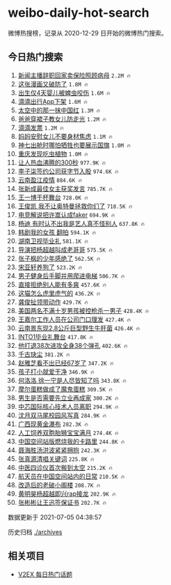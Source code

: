 # weibo-daily-hot-search

微博热搜榜，记录从 2020-12-29 日开始的微博热门搜索。

## 今日热门搜索

<!-- BEGIN -->

1. [新闻主播辞职回家卖保险照顾病母](https://s.weibo.com/weibo?q=%23%E6%96%B0%E9%97%BB%E4%B8%BB%E6%92%AD%E8%BE%9E%E8%81%8C%E5%9B%9E%E5%AE%B6%E5%8D%96%E4%BF%9D%E9%99%A9%E7%85%A7%E9%A1%BE%E7%97%85%E6%AF%8D%23&Refer=top) `2.2M 🔥`
1. [这张漫画又破防了](https://s.weibo.com/weibo?q=%23%E8%BF%99%E5%BC%A0%E6%BC%AB%E7%94%BB%E5%8F%88%E7%A0%B4%E9%98%B2%E4%BA%86%23&Refer=top) `1.8M 🔥`
1. [出生仅4天婴儿被蜱虫咬伤](https://s.weibo.com/weibo?q=%23%E5%87%BA%E7%94%9F%E4%BB%854%E5%A4%A9%E5%A9%B4%E5%84%BF%E8%A2%AB%E8%9C%B1%E8%99%AB%E5%92%AC%E4%BC%A4%23&Refer=top) `1.6M 🔥`
1. [滴滴出行App下架](https://s.weibo.com/weibo?q=%23%E6%BB%B4%E6%BB%B4%E5%87%BA%E8%A1%8CApp%E4%B8%8B%E6%9E%B6%23&Refer=top) `1.6M 🔥`
1. [太空中的那一抹中国红](https://s.weibo.com/weibo?q=%23%E5%A4%AA%E7%A9%BA%E4%B8%AD%E7%9A%84%E9%82%A3%E4%B8%80%E6%8A%B9%E4%B8%AD%E5%9B%BD%E7%BA%A2%23&Refer=top) `1.3M 🔥`
1. [爸爸穿裙子教女儿防走光](https://s.weibo.com/weibo?q=%23%E7%88%B8%E7%88%B8%E7%A9%BF%E8%A3%99%E5%AD%90%E6%95%99%E5%A5%B3%E5%84%BF%E9%98%B2%E8%B5%B0%E5%85%89%23&Refer=top) `1.2M 🔥`
1. [滴滴发票](https://s.weibo.com/weibo?q=%E6%BB%B4%E6%BB%B4%E5%8F%91%E7%A5%A8&Refer=top) `1.2M 🔥`
1. [妈妈安慰女儿不要身材焦虑](https://s.weibo.com/weibo?q=%23%E5%A6%88%E5%A6%88%E5%AE%89%E6%85%B0%E5%A5%B3%E5%84%BF%E4%B8%8D%E8%A6%81%E8%BA%AB%E6%9D%90%E7%84%A6%E8%99%91%23&Refer=top) `1.1M 🔥`
1. [神七出舱时哪怕牺牲也要展示国旗](https://s.weibo.com/weibo?q=%23%E7%A5%9E%E4%B8%83%E5%87%BA%E8%88%B1%E6%97%B6%E5%93%AA%E6%80%95%E7%89%BA%E7%89%B2%E4%B9%9F%E8%A6%81%E5%B1%95%E7%A4%BA%E5%9B%BD%E6%97%97%23&Refer=top) `1.0M 🔥`
1. [重庆发现吃虫植物](https://s.weibo.com/weibo?q=%23%E9%87%8D%E5%BA%86%E5%8F%91%E7%8E%B0%E5%90%83%E8%99%AB%E6%A4%8D%E7%89%A9%23&Refer=top) `1.0M 🔥`
1. [让人热血沸腾的300秒](https://s.weibo.com/weibo?q=%23%E8%AE%A9%E4%BA%BA%E7%83%AD%E8%A1%80%E6%B2%B8%E8%85%BE%E7%9A%84300%E7%A7%92%23&Refer=top) `977.9K 🔥`
1. [李子柒签约公司获字节入股](https://s.weibo.com/weibo?q=%23%E6%9D%8E%E5%AD%90%E6%9F%92%E7%AD%BE%E7%BA%A6%E5%85%AC%E5%8F%B8%E8%8E%B7%E5%AD%97%E8%8A%82%E5%85%A5%E8%82%A1%23&Refer=top) `974.6K 🔥`
1. [云南盈江疫情](https://s.weibo.com/weibo?q=%23%E4%BA%91%E5%8D%97%E7%9B%88%E6%B1%9F%E7%96%AB%E6%83%85%23&Refer=top) `884.6K 🔥`
1. [张新成最佳女主获奖发言](https://s.weibo.com/weibo?q=%23%E5%BC%A0%E6%96%B0%E6%88%90%E6%9C%80%E4%BD%B3%E5%A5%B3%E4%B8%BB%E8%8E%B7%E5%A5%96%E5%8F%91%E8%A8%80%23&Refer=top) `785.7K 🔥`
1. [王一博干杯舞台](https://s.weibo.com/weibo?q=%23%E7%8E%8B%E4%B8%80%E5%8D%9A%E5%B9%B2%E6%9D%AF%E8%88%9E%E5%8F%B0%23&Refer=top) `728.0K 🔥`
1. [王俊凯 我不让奥特曼拯救你们了](https://s.weibo.com/weibo?q=%E7%8E%8B%E4%BF%8A%E5%87%AF%20%E6%88%91%E4%B8%8D%E8%AE%A9%E5%A5%A5%E7%89%B9%E6%9B%BC%E6%8B%AF%E6%95%91%E4%BD%A0%E4%BB%AC%E4%BA%86&Refer=top) `718.5K 🔥`
1. [电竞解说把许嵩认成faker](https://s.weibo.com/weibo?q=%23%E7%94%B5%E7%AB%9E%E8%A7%A3%E8%AF%B4%E6%8A%8A%E8%AE%B8%E5%B5%A9%E8%AE%A4%E6%88%90faker%23&Refer=top) `694.9K 🔥`
1. [杨迪 有时认不出我是艺人真不怪别人](https://s.weibo.com/weibo?q=%E6%9D%A8%E8%BF%AA%20%E6%9C%89%E6%97%B6%E8%AE%A4%E4%B8%8D%E5%87%BA%E6%88%91%E6%98%AF%E8%89%BA%E4%BA%BA%E7%9C%9F%E4%B8%8D%E6%80%AA%E5%88%AB%E4%BA%BA&Refer=top) `637.8K 🔥`
1. [韩剧我的女孩 翻拍](https://s.weibo.com/weibo?q=%E9%9F%A9%E5%89%A7%E6%88%91%E7%9A%84%E5%A5%B3%E5%AD%A9%20%E7%BF%BB%E6%8B%8D&Refer=top) `594.1K 🔥`
1. [湖南卫视毕业礼](https://s.weibo.com/weibo?q=%E6%B9%96%E5%8D%97%E5%8D%AB%E8%A7%86%E6%AF%95%E4%B8%9A%E7%A4%BC&Refer=top) `581.1K 🔥`
1. [导演把杨超越叫成老哥哥](https://s.weibo.com/weibo?q=%23%E5%AF%BC%E6%BC%94%E6%8A%8A%E6%9D%A8%E8%B6%85%E8%B6%8A%E5%8F%AB%E6%88%90%E8%80%81%E5%93%A5%E5%93%A5%23&Refer=top) `575.5K 🔥`
1. [张子枫的少年感绝了](https://s.weibo.com/weibo?q=%23%E5%BC%A0%E5%AD%90%E6%9E%AB%E7%9A%84%E5%B0%91%E5%B9%B4%E6%84%9F%E7%BB%9D%E4%BA%86%23&Refer=top) `562.5K 🔥`
1. [宋亚轩养狗了](https://s.weibo.com/weibo?q=%23%E5%AE%8B%E4%BA%9A%E8%BD%A9%E5%85%BB%E7%8B%97%E4%BA%86%23&Refer=top) `523.2K 🔥`
1. [男子健身后手脚并用爬进电梯](https://s.weibo.com/weibo?q=%23%E7%94%B7%E5%AD%90%E5%81%A5%E8%BA%AB%E5%90%8E%E6%89%8B%E8%84%9A%E5%B9%B6%E7%94%A8%E7%88%AC%E8%BF%9B%E7%94%B5%E6%A2%AF%23&Refer=top) `506.7K 🔥`
1. [直接拒绝别人能有多爽](https://s.weibo.com/weibo?q=%23%E7%9B%B4%E6%8E%A5%E6%8B%92%E7%BB%9D%E5%88%AB%E4%BA%BA%E8%83%BD%E6%9C%89%E5%A4%9A%E7%88%BD%23&Refer=top) `457.6K 🔥`
1. [这猫怎么虎里虎气的](https://s.weibo.com/weibo?q=%23%E8%BF%99%E7%8C%AB%E6%80%8E%E4%B9%88%E8%99%8E%E9%87%8C%E8%99%8E%E6%B0%94%E7%9A%84%23&Refer=top) `436.2K 🔥`
1. [龚俊扯领带动作](https://s.weibo.com/weibo?q=%23%E9%BE%9A%E4%BF%8A%E6%89%AF%E9%A2%86%E5%B8%A6%E5%8A%A8%E4%BD%9C%23&Refer=top) `429.7K 🔥`
1. [美国两名不满十岁男孩被控枪杀一男子](https://s.weibo.com/weibo?q=%23%E7%BE%8E%E5%9B%BD%E4%B8%A4%E5%90%8D%E4%B8%8D%E6%BB%A1%E5%8D%81%E5%B2%81%E7%94%B7%E5%AD%A9%E8%A2%AB%E6%8E%A7%E6%9E%AA%E6%9D%80%E4%B8%80%E7%94%B7%E5%AD%90%23&Refer=top) `428.4K 🔥`
1. [王嘉尔工作人员在公司门口理发](https://s.weibo.com/weibo?q=%23%E7%8E%8B%E5%98%89%E5%B0%94%E5%B7%A5%E4%BD%9C%E4%BA%BA%E5%91%98%E5%9C%A8%E5%85%AC%E5%8F%B8%E9%97%A8%E5%8F%A3%E7%90%86%E5%8F%91%23&Refer=top) `427.4K 🔥`
1. [云南景东现2.8公斤巨型野生牛肝菌](https://s.weibo.com/weibo?q=%23%E4%BA%91%E5%8D%97%E6%99%AF%E4%B8%9C%E7%8E%B02.8%E5%85%AC%E6%96%A4%E5%B7%A8%E5%9E%8B%E9%87%8E%E7%94%9F%E7%89%9B%E8%82%9D%E8%8F%8C%23&Refer=top) `426.4K 🔥`
1. [INTO1毕业礼舞台](https://s.weibo.com/weibo?q=%23INTO1%E6%AF%95%E4%B8%9A%E7%A4%BC%E8%88%9E%E5%8F%B0%23&Refer=top) `417.8K 🔥`
1. [他打退38次进攻全身38个弹孔](https://s.weibo.com/weibo?q=%23%E4%BB%96%E6%89%93%E9%80%8038%E6%AC%A1%E8%BF%9B%E6%94%BB%E5%85%A8%E8%BA%AB38%E4%B8%AA%E5%BC%B9%E5%AD%94%23&Refer=top) `402.6K 🔥`
1. [千古玦尘](https://s.weibo.com/weibo?q=%E5%8D%83%E5%8F%A4%E7%8E%A6%E5%B0%98&Refer=top) `381.2K 🔥`
1. [赵雅芝看不出已经67岁了](https://s.weibo.com/weibo?q=%23%E8%B5%B5%E9%9B%85%E8%8A%9D%E7%9C%8B%E4%B8%8D%E5%87%BA%E5%B7%B2%E7%BB%8F67%E5%B2%81%E4%BA%86%23&Refer=top) `347.2K 🔥`
1. [孩子打小就爱干净](https://s.weibo.com/weibo?q=%23%E5%AD%A9%E5%AD%90%E6%89%93%E5%B0%8F%E5%B0%B1%E7%88%B1%E5%B9%B2%E5%87%80%23&Refer=top) `346.9K 🔥`
1. [何洛洛 徐一宁是人尽皆知了吗](https://s.weibo.com/weibo?q=%E4%BD%95%E6%B4%9B%E6%B4%9B%20%E5%BE%90%E4%B8%80%E5%AE%81%E6%98%AF%E4%BA%BA%E5%B0%BD%E7%9A%86%E7%9F%A5%E4%BA%86%E5%90%97&Refer=top) `343.8K 🔥`
1. [摩尔蛋糕做成了魔鬼蛋糕](https://s.weibo.com/weibo?q=%23%E6%91%A9%E5%B0%94%E8%9B%8B%E7%B3%95%E5%81%9A%E6%88%90%E4%BA%86%E9%AD%94%E9%AC%BC%E8%9B%8B%E7%B3%95%23&Refer=top) `309.5K 🔥`
1. [男生是否需要先立业再成家](https://s.weibo.com/weibo?q=%23%E7%94%B7%E7%94%9F%E6%98%AF%E5%90%A6%E9%9C%80%E8%A6%81%E5%85%88%E7%AB%8B%E4%B8%9A%E5%86%8D%E6%88%90%E5%AE%B6%23&Refer=top) `300.2K 🔥`
1. [中芯国际核心技术人员离职](https://s.weibo.com/weibo?q=%23%E4%B8%AD%E8%8A%AF%E5%9B%BD%E9%99%85%E6%A0%B8%E5%BF%83%E6%8A%80%E6%9C%AF%E4%BA%BA%E5%91%98%E7%A6%BB%E8%81%8C%23&Refer=top) `294.9K 🔥`
1. [沈月双马尾校园风写真](https://s.weibo.com/weibo?q=%23%E6%B2%88%E6%9C%88%E5%8F%8C%E9%A9%AC%E5%B0%BE%E6%A0%A1%E5%9B%AD%E9%A3%8E%E5%86%99%E7%9C%9F%23&Refer=top) `284.9K 🔥`
1. [广西现黄金瀑布](https://s.weibo.com/weibo?q=%23%E5%B9%BF%E8%A5%BF%E7%8E%B0%E9%BB%84%E9%87%91%E7%80%91%E5%B8%83%23&Refer=top) `282.3K 🔥`
1. [人工饲养双胞胎狮宝宝满月](https://s.weibo.com/weibo?q=%23%E4%BA%BA%E5%B7%A5%E9%A5%B2%E5%85%BB%E5%8F%8C%E8%83%9E%E8%83%8E%E7%8B%AE%E5%AE%9D%E5%AE%9D%E6%BB%A1%E6%9C%88%23&Refer=top) `274.4K 🔥`
1. [中国空间站版燃烧我的卡路里](https://s.weibo.com/weibo?q=%23%E4%B8%AD%E5%9B%BD%E7%A9%BA%E9%97%B4%E7%AB%99%E7%89%88%E7%87%83%E7%83%A7%E6%88%91%E7%9A%84%E5%8D%A1%E8%B7%AF%E9%87%8C%23&Refer=top) `244.8K 🔥`
1. [聂海胜汤洪波紧紧拥抱](https://s.weibo.com/weibo?q=%23%E8%81%82%E6%B5%B7%E8%83%9C%E6%B1%A4%E6%B4%AA%E6%B3%A2%E7%B4%A7%E7%B4%A7%E6%8B%A5%E6%8A%B1%23&Refer=top) `242.3K 🔥`
1. [张真源清唱关键词](https://s.weibo.com/weibo?q=%23%E5%BC%A0%E7%9C%9F%E6%BA%90%E6%B8%85%E5%94%B1%E5%85%B3%E9%94%AE%E8%AF%8D%23&Refer=top) `225.8K 🔥`
1. [中医四诊仪首次搬到太空](https://s.weibo.com/weibo?q=%23%E4%B8%AD%E5%8C%BB%E5%9B%9B%E8%AF%8A%E4%BB%AA%E9%A6%96%E6%AC%A1%E6%90%AC%E5%88%B0%E5%A4%AA%E7%A9%BA%23&Refer=top) `215.2K 🔥`
1. [航天员在中国空间站内的日常](https://s.weibo.com/weibo?q=%23%E8%88%AA%E5%A4%A9%E5%91%98%E5%9C%A8%E4%B8%AD%E5%9B%BD%E7%A9%BA%E9%97%B4%E7%AB%99%E5%86%85%E7%9A%84%E6%97%A5%E5%B8%B8%23&Refer=top) `210.5K 🔥`
1. [改造后的老破小阁楼](https://s.weibo.com/weibo?q=%23%E6%94%B9%E9%80%A0%E5%90%8E%E7%9A%84%E8%80%81%E7%A0%B4%E5%B0%8F%E9%98%81%E6%A5%BC%23&Refer=top) `208.7K 🔥`
1. [黄明昊杨超越即兴rap接龙](https://s.weibo.com/weibo?q=%23%E9%BB%84%E6%98%8E%E6%98%8A%E6%9D%A8%E8%B6%85%E8%B6%8A%E5%8D%B3%E5%85%B4rap%E6%8E%A5%E9%BE%99%23&Refer=top) `202.9K 🔥`
1. [张彬彬让王迅签保证书](https://s.weibo.com/weibo?q=%23%E5%BC%A0%E5%BD%AC%E5%BD%AC%E8%AE%A9%E7%8E%8B%E8%BF%85%E7%AD%BE%E4%BF%9D%E8%AF%81%E4%B9%A6%23&Refer=top) `202.7K 🔥`

数据更新于 2021-07-05 04:38:57

<!-- END -->

历史归档 [./archives](./archives)

## 相关项目

- [V2EX 每日热门话题](https://github.com/boojack/v2ex-daily-hot-topic)
